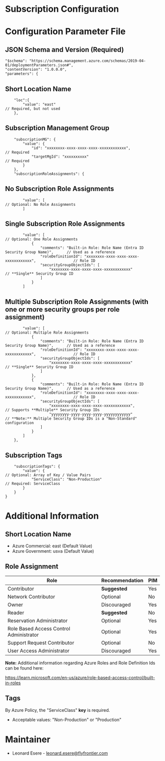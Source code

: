 # Subscription Configuration

# Configuration Parameter File

## JSON Schema and Version (Required)
    "$schema": "https://schema.management.azure.com/schemas/2019-04-01/deploymentParameters.json#",
    "contentVersion": "1.0.0.0",
    "parameters": {
## Short Location Name
        "loc":{
            "value": "east"                                                                     // Required, but not used
        },
## Subscription Management Group
        "subscriptionMG": {
            "value": {
                "id": "xxxxxxxx-xxxx-xxxx-xxxx-xxxxxxxxxxxx",                                   // Required
                "targetMgId": "xxxxxxxxxx"                                                      // Required
            }
        },
        "subscriptionRoleAssignments": {
## No Subscription Role Assignments
            "value": [                                                                          // Optional: No Role Assignments
            ]
## Single Subscription Role Assignments
            "value": [                                                                          // Optional: One Role Assignments
                {
                    "comments": "Built-in Role: Role Name (Entra ID Security Group Name)",      // Used as a reference
                    "roleDefinitionId": "xxxxxxxx-xxxx-xxxx-xxxx-xxxxxxxxxxxx",                 // Role ID
                    "securityGroupObjectIds": [
                        "xxxxxxxx-xxxx-xxxx-xxxx-xxxxxxxxxxxx"                                  // **Single** Security Group ID
                    ]
                }
            ]
## Multiple Subscription Role Assignments (with one or more security groups per role assignment)
            "value": [                                                                          // Optional: Multiple Role Assignments
                {
                    "comments": "Built-in Role: Role Name (Entra ID Security Group Name)",      // Used as a reference
                    "roleDefinitionId": "xxxxxxxx-xxxx-xxxx-xxxx-xxxxxxxxxxxx",                 // Role ID
                    "securityGroupObjectIds": [
                        "xxxxxxxx-xxxx-xxxx-xxxx-xxxxxxxxxxxx"                                  // **Single** Security Group ID
                    ]
                },
                {
                    "comments": "Built-in Role: Role Name (Entra ID Security Group Name)",      // Used as a reference
                    "roleDefinitionId": "xxxxxxxx-xxxx-xxxx-xxxx-xxxxxxxxxxxx",                 // Role ID
                    "securityGroupObjectIds": [
                        "xxxxxxxx-xxxx-xxxx-xxxx-xxxxxxxxxxxx",                                 // Supports **Multiple** Security Group IDs
                        "yyyyyyyy-yyyy-yyyy-yyyy-yyyyyyyyyyyy"                                  // **Note:** Multiple Security Group IDs is a "Non-Standard" configuration
                    ]
                }
            ]
        },
## Subscription Tags
        "subscriptionTags": {
            "value": {                                                                          // Optional: Array of Key / Value Pairs
                "ServiceClass": "Non-Production"                                                // Required: ServiceClass
            }
        }
    }


# Additional Information

## Short Location Name
- Azure Commercial: east (Default Value)
- Azure Government: usva (Default Value)

## Role Assignment
| Role                                    | Recommendation | PIM |
|-----------------------------------------|----------------|-----|
| Contributor                             | **Suggested**     | Yes |
| Network Contributor                     | Optional       | No  |
| Owner                                   | Discouraged    | Yes |
| Reader                                  | **Suggested**     | No  |
| Reservation Administrator               | Optional       | Yes |
| Role Based Access Control Administrator | Optional       | Yes |
| Support Request Contributor             | Optional       | No  |
| User Access Administrator               | Discouraged    | Yes |

**Note:** Additional information regarding Azure Roles and Role Definition Ids can be found here:

https://learn.microsoft.com/en-us/azure/role-based-access-control/built-in-roles

## Tags
By Azure Policy, the "ServiceClass" **key** is required.
- Acceptable values: "Non-Production" or "Production"

# Maintainer
* Leonard Esere - [leonard.esere@flyfrontier.com](mailto:leonard.esere@flyfrontier.com)
